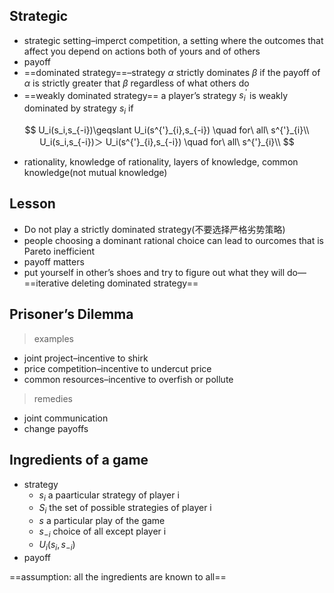 ## Strategic

* strategic setting–imperct competition, a setting where the outcomes that affect you depend on actions both of yours and of others
* payoff
* ==dominated strategy==–strategy $\alpha$ strictly dominates $\beta$ if the payoff of $\alpha$ is strictly greater that $\beta$ regardless of what others do
*  ==weakly dominated strategy== a player’s strategy $s^{'}_{i}$ is weakly dominated by strategy $s_i$ if

$$
U_i(s_i,s_{-i})\geqslant U_i(s^{'}_{i},s_{-i}) \quad for\ all\ s^{'}_{i}\\
U_i(s_i,s_{-i})＞ U_i(s^{'}_{i},s_{-i}) \quad for\ all\ s^{'}_{i}\\
$$

* rationality, knowledge of rationality, layers of knowledge, common knowledge(not mutual knowledge)

## Lesson

* Do not play a strictly dominated strategy(不要选择严格劣势策略)
* people choosing a dominant rational choice can lead to ourcomes that is Pareto inefficient
* payoff matters
* put yourself in other’s shoes and try to figure out what they will do—==iterative deleting dominated strategy==

## Prisoner’s Dilemma

> examples

* joint project–incentive to shirk
* price competition–incentive to undercut price
* common resources–incentive to overfish or pollute

> remedies

* joint communication
* change payoffs

## Ingredients of a game

* strategy
	* $s_i$ a paarticular strategy of player i
	* $S_i$ the set of possible strategies of player i
	* $s$ a particular play of the game
	* $s_{-i}$ choice of all except player i
	* $U_i(s_i,s_{-i})$
* payoff

==assumption: all the ingredients are known to all==

